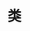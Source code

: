 <!--
 * @Author: xinxu
 * @Date: 2022-08-17 14:38:14
 * @LastEditors: xinxu
 * @LastEditTime: 2022-08-17 14:38:19
 * @FilePath: /azzlzzxz.github.io/docs/typescript/class.md
-->

# 类
